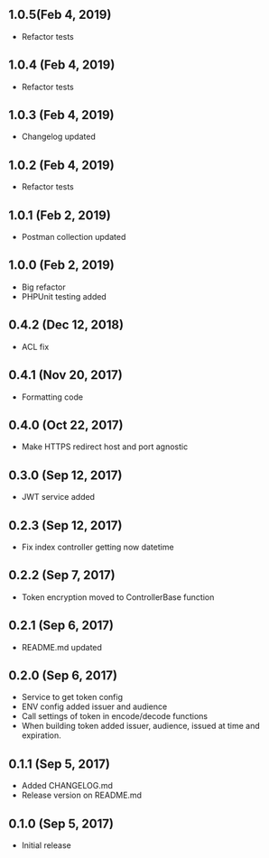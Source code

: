 ## 1.0.5(Feb 4, 2019)

* Refactor tests

## 1.0.4 (Feb 4, 2019)

* Refactor tests

## 1.0.3 (Feb 4, 2019)

* Changelog updated

## 1.0.2 (Feb 4, 2019)

* Refactor tests

## 1.0.1 (Feb 2, 2019)

* Postman collection updated

## 1.0.0 (Feb 2, 2019)

* Big refactor
* PHPUnit testing added

## 0.4.2 (Dec 12, 2018)

* ACL fix

## 0.4.1 (Nov 20, 2017)

* Formatting code

## 0.4.0 (Oct 22, 2017)

* Make HTTPS redirect host and port agnostic

## 0.3.0 (Sep 12, 2017)

* JWT service added

## 0.2.3 (Sep 12, 2017)

* Fix index controller getting now datetime

## 0.2.2 (Sep 7, 2017)

* Token encryption moved to ControllerBase function

## 0.2.1 (Sep 6, 2017)

* README.md updated

## 0.2.0 (Sep 6, 2017)

* Service to get token config
* ENV config added issuer and audience
* Call settings of token in encode/decode functions
* When building token added issuer, audience, issued at time and expiration.

## 0.1.1 (Sep 5, 2017)

* Added CHANGELOG.md
* Release version on README.md

## 0.1.0 (Sep 5, 2017)

* Initial release
